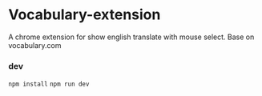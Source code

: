 # Vocabulary-extension

A chrome extension for show english translate with mouse select. Base on vocabulary.com

### dev

`npm install`
`npm run dev`
